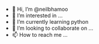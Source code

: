 - 👋 Hi, I’m @neilbhamoo
- 👀 I’m interested in ...
- 🌱 I’m currently learning python
- 💞️ I’m looking to collaborate on ...
- 📫 How to reach me ...

<!---
neilbhamoo/neilbhamoo is a ✨ special ✨ repository because its `README.md` (this file) appears on your GitHub profile.
You can click the Preview link to take a look at your changes.
--->
